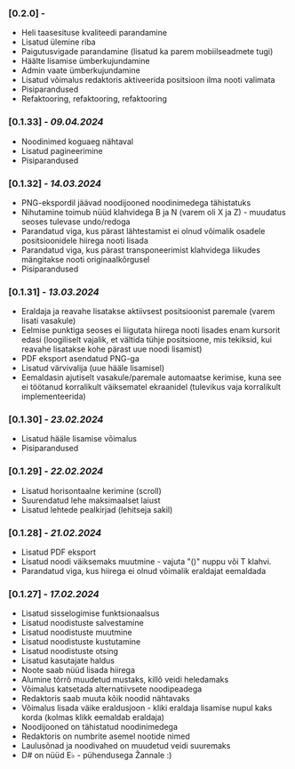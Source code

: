 ### [0.2.0] - 
- Heli taasesituse kvaliteedi parandamine
- Lisatud ülemine riba
- Paigutusvigade parandamine (lisatud ka parem mobiilseadmete tugi)
- Häälte lisamise ümberkujundamine
- Admin vaate ümberkujundamine
- Lisatud võimalus redaktoris aktiveerida positsioon ilma nooti valimata 
- Pisiparandused
- Refaktooring, refaktooring, refaktooring

### [0.1.33] - *09.04.2024*
- Noodinimed koguaeg nähtaval
- Lisatud pagineerimine
- Pisiparandused

### [0.1.32] - *14.03.2024*
- PNG-ekspordil jäävad noodijooned noodinimedega tähistatuks
- Nihutamine toimub nüüd klahvidega B ja N (varem oli X ja Z) - muudatus seoses tulevase undo/redoga
- Parandatud viga, kus pärast lähtestamist ei olnud võimalik osadele positsioonidele hiirega nooti lisada
- Parandatud viga, kus pärast transponeerimist klahvidega liikudes mängitakse nooti originaalkõrgusel
- Pisiparandused

### [0.1.31] - *13.03.2024*
- Eraldaja ja reavahe lisatakse aktiivsest positsioonist paremale (varem lisati vasakule)
- Eelmise punktiga seoses ei liigutata hiirega nooti lisades enam kursorit edasi (loogiliselt vajalik, et vältida tühje positsioone, mis tekiksid, kui reavahe lisatakse kohe pärast uue noodi lisamist)
- PDF eksport asendatud PNG-ga 
- Lisatud värvivalija (uue hääle lisamisel)
- Eemaldasin ajutiselt vasakule/paremale automaatse kerimise, kuna see ei töötanud korralikult väiksematel ekraanidel (tulevikus vaja korralikult implementeerida)

### [0.1.30] - *23.02.2024*
- Lisatud hääle lisamise võimalus
- Pisiparandused

### [0.1.29] - *22.02.2024*
- Lisatud horisontaalne kerimine (scroll)
- Suurendatud lehe maksimaalset laiust
- Lisatud lehtede pealkirjad (lehitseja sakil)

### [0.1.28] - *21.02.2024*
- Lisatud PDF eksport
- Lisatud noodi väiksemaks muutmine - vajuta "()" nuppu või T klahvi.
- Parandatud viga, kus hiirega ei olnud võimalik eraldajat eemaldada

### [0.1.27] - *17.02.2024*
- Lisatud sisselogimise funktsionaalsus
- Lisatud noodistuste salvestamine
- Lisatud noodistuste muutmine
- Lisatud noodistuste kustutamine
- Lisatud noodistuste otsing
- Lisatud kasutajate haldus
- Noote saab nüüd lisada hiirega
- Alumine tõrrõ muudetud mustaks, killõ veidi heledamaks
- Võimalus katsetada alternatiivsete noodipeadega
- Redaktoris saab muuta kõik noodid nähtavaks
- Võimalus lisada väike eraldusjoon - kliki eraldaja lisamise nupul kaks korda (kolmas klikk eemaldab eraldaja)
- Noodijooned on tähistatud noodinimedega
- Redaktoris on numbrite asemel nootide nimed
- Laulusõnad ja noodivahed on muudetud veidi suuremaks
- D# on nüüd E♭ - pühendusega Žannale :)